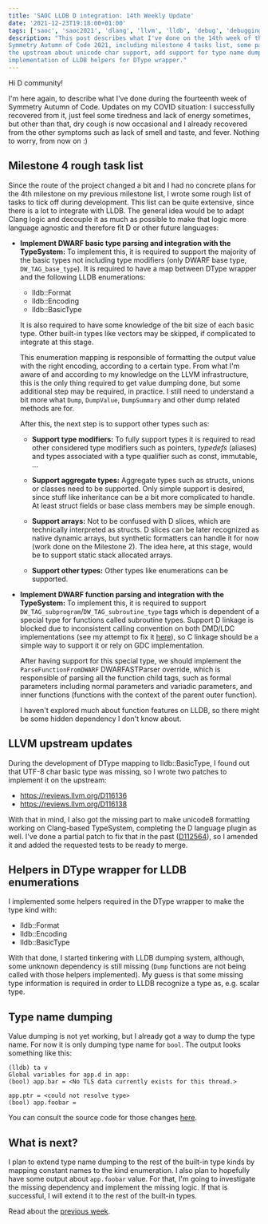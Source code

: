 ```yaml
---
title: 'SAOC LLDB D integration: 14th Weekly Update'
date: '2021-12-23T19:18:00+01:00'
tags: ['saoc', 'saoc2021', 'dlang', 'llvm', 'lldb', 'debug', 'debugging', 'dwarf']
description: "This post describes what I've done on the 14th week of the
Symmetry Autumn of Code 2021, including milestone 4 tasks list, some patches on
the upstream about unicode char support, add support for type name dumping and
implementation of LLDB helpers for DType wrapper."
---
```


Hi D community!

I'm here again, to describe what I've done during the fourteenth week of
Symmetry Autumn of Code. Updates on my COVID situation: I successfully
recovered from it, just feel some tiredness and lack of energy sometimes, but
other than that, dry cough is now occasional and I already recovered from the
other symptoms such as lack of smell and taste, and fever. Nothing to worry,
from now on :)

## Milestone 4 rough task list

Since the route of the project changed a bit and I had no concrete plans for
the 4th milestone on my previous milestone list, I wrote some rough list of
tasks to tick off during development. This list can be quite extensive, since
there is a lot to integrate with LLDB. The general idea would be to adapt Clang
logic and decouple it as much as possible to make that logic more language
agnostic and therefore fit D or other future languages:

- **Implement DWARF basic type parsing and integration with the TypeSystem:**
  To implement this, it is required to support the majority of the basic types
  not including type modifiers (only DWARF base type, `DW_TAG_base_type`). It
  is required to have a map between DType wrapper and the following LLDB
  enumerations:

  * lldb::Format
  * lldb::Encoding
  * lldb::BasicType

  It is also required to have some knowledge of the bit size of each basic
  type. Other built-in types like vectors may be skipped, if complicated to
  integrate at this stage.

  This enumeration mapping is responsible of formatting the output value with
  the right encoding, according to a certain type. From what I'm aware of and
  according to my knowledge on the LLVM infrastructure, this is the only thing
  required to get value dumping done, but some additional step may be required,
  in practice. I still need to understand a bit more what `Dump`, `DumpValue`,
  `DumpSummary` and other dump related methods are for.

  After this, the next step is to support other types such as:

  - **Support type modifiers:** To fully support types it is required to read
    other considered type modifiers such as pointers, _typedefs_ (aliases) and
    types associated with a type qualifier such as const, immutable, ...

  - **Support aggregate types:** Aggregate types such as structs, unions or
    classes need to be supported. Only simple support is desired, since stuff
    like inheritance can be a bit more complicated to handle. At least struct
    fields or base class members may be simple enough.

  - **Support arrays:** Not to be confused with D slices, which are technically
    interpreted as structs. D slices can be later recognized as native dynamic
    arrays, but synthetic formatters can handle it for now (work done on the
    Milestone 2). The idea here, at this stage, would be to support static
    stack allocated arrays.

  - **Support other types:** Other types like enumerations can be supported.

- **Implement DWARF function parsing and integration with the TypeSystem:** To
  implement this, it is required to support
  `DW_TAG_subprogram`/`DW_TAG_subroutine_type` tags which is dependent of a
  special type for functions called subroutine types. Support D linkage is
  blocked due to inconsistent calling convention on both DMD/LDC
  implementations (see my attempt to fix it
  [here](https://github.com/dlang/dmd/pull/13287)), so C linkage should be a
  simple way to support it or rely on GDC implementation.

  After having support for this special type, we should implement the
  `ParseFunctionFromDWARF` DWARFASTParser override, which is responsible of
  parsing all the function child tags, such as formal parameters including
  normal parameters and variadic parameters, and inner functions (functions
  with the context of the parent outer function).

  I haven't explored much about function features on LLDB, so there might be
  some hidden dependency I don't know about.


## LLVM upstream updates

During the development of DType mapping to lldb::BasicType, I found out that
UTF-8 char basic type was missing, so I wrote two patches to implement it on
the upstream:

- https://reviews.llvm.org/D116136
- https://reviews.llvm.org/D116138

With that in mind, I also got the missing part to make unicode8 formatting
working on Clang-based TypeSystem, completing the D language plugin as well.
I've done a partial patch to fix that in the past
([D112564](https://reviews.llvm.org/D112564)), so I amended it and added the
requested tests to be ready to merge.

## Helpers in DType wrapper for LLDB enumerations

I implemented some helpers required in the DType wrapper to make the type kind
with:

  * lldb::Format
  * lldb::Encoding
  * lldb::BasicType

With that done, I started tinkering with LLDB dumping system, although, some
unknown dependency is still missing (`Dump` functions are not being called with
those helpers implemented). My guess is that some missing type information is
required in order to LLDB recognize a type as, e.g. scalar type.

## Type name dumping

Value dumping is not yet working, but I already got a way to dump the type
name. For now it is only dumping type name for `bool`. The output looks
something like this:

```
(lldb) ta v
Global variables for app.d in app:
(bool) app.bar = <No TLS data currently exists for this thread.>

app.ptr = <could not resolve type>
(bool) app.foobar =
```

You can consult the source code for those changes
[here](https://github.com/devtty63/llvm-project/tree/lldb-d/implement-typesystem-d).

## What is next?

I plan to extend type name dumping to the rest of the built-in type kinds by
mapping constant names to the kind enumeration. I also plan to hopefully have
some output about `app.foobar` value. For that, I'm going to investigate the
missing dependency and implement the missing logic. If that is successful, I
will extend it to the rest of the built-in types.

Read about the [previous week](../d-saoc-2021-13/).
